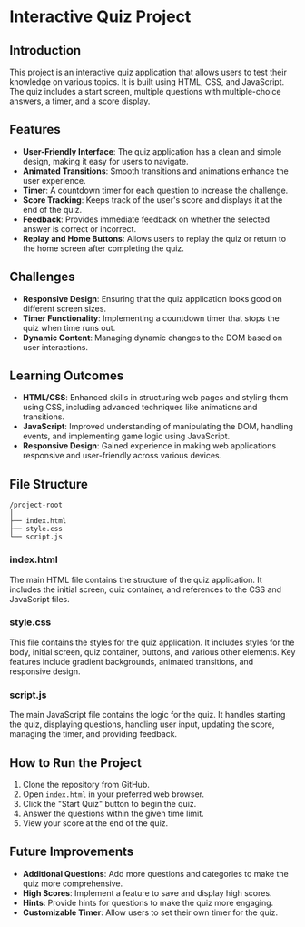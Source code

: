 # Interactive Quiz Project


## Introduction

This project is an interactive quiz application that allows users to test their knowledge on various topics. It is built using HTML, CSS, and JavaScript. The quiz includes a start screen, multiple questions with multiple-choice answers, a timer, and a score display.

## Features

- **User-Friendly Interface**: The quiz application has a clean and simple design, making it easy for users to navigate.
- **Animated Transitions**: Smooth transitions and animations enhance the user experience.
- **Timer**: A countdown timer for each question to increase the challenge.
- **Score Tracking**: Keeps track of the user's score and displays it at the end of the quiz.
- **Feedback**: Provides immediate feedback on whether the selected answer is correct or incorrect.
- **Replay and Home Buttons**: Allows users to replay the quiz or return to the home screen after completing the quiz.

## Challenges

- **Responsive Design**: Ensuring that the quiz application looks good on different screen sizes.
- **Timer Functionality**: Implementing a countdown timer that stops the quiz when time runs out.
- **Dynamic Content**: Managing dynamic changes to the DOM based on user interactions.

## Learning Outcomes

- **HTML/CSS**: Enhanced skills in structuring web pages and styling them using CSS, including advanced techniques like animations and transitions.
- **JavaScript**: Improved understanding of manipulating the DOM, handling events, and implementing game logic using JavaScript.
- **Responsive Design**: Gained experience in making web applications responsive and user-friendly across various devices.

## File Structure

```
/project-root
│
├── index.html
├── style.css
└── script.js
```

### index.html

The main HTML file contains the structure of the quiz application. It includes the initial screen, quiz container, and references to the CSS and JavaScript files.

### style.css

This file contains the styles for the quiz application. It includes styles for the body, initial screen, quiz container, buttons, and various other elements. Key features include gradient backgrounds, animated transitions, and responsive design.

### script.js

The main JavaScript file contains the logic for the quiz. It handles starting the quiz, displaying questions, handling user input, updating the score, managing the timer, and providing feedback.

## How to Run the Project

1. Clone the repository from GitHub.
2. Open `index.html` in your preferred web browser.
3. Click the "Start Quiz" button to begin the quiz.
4. Answer the questions within the given time limit.
5. View your score at the end of the quiz.

## Future Improvements

- **Additional Questions**: Add more questions and categories to make the quiz more comprehensive.
- **High Scores**: Implement a feature to save and display high scores.
- **Hints**: Provide hints for questions to make the quiz more engaging.
- **Customizable Timer**: Allow users to set their own timer for the quiz.
